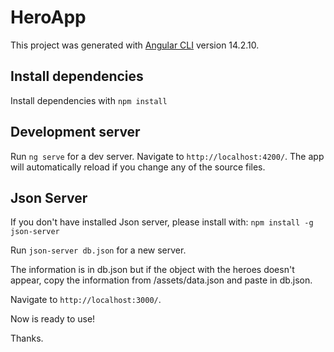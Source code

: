# HeroApp

This project was generated with [Angular CLI](https://github.com/angular/angular-cli) version 14.2.10.

## Install dependencies
Install dependencies with `npm install`

## Development server

Run `ng serve` for a dev server. Navigate to `http://localhost:4200/`. The app will automatically reload if you change any of the source files.

## Json Server

If you don't have installed Json server, please install with: `npm install -g json-server`

Run `json-server db.json` for a new server.

The information is in db.json but if the object with the heroes doesn't appear, copy the information from /assets/data.json and paste in db.json.

Navigate to `http://localhost:3000/`.

Now is ready to use!

Thanks.
